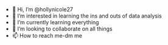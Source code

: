 - 👋 Hi, I’m @hollynicole27
- 👀 I’m interested in learning the ins and outs of data analysis
- 🌱 I’m currently learning everything
- 💞️ I’m looking to collaborate on all things
- 📫 How to reach me-dm me

<!---
hollynicole27/hollynicole27 is a ✨ special ✨ repository because its `README.md` (this file) appears on your GitHub profile.
You can click the Preview link to take a look at your changes.
--->
